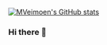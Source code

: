 [![MVeimoen's GitHub stats](https://github-readme-stats.vercel.app/api?username=mveimoen&show_icons=true&theme=calm)](https://github.com/anuraghazra/github-readme-stats)
### Hi there 👋

<!--
**MVeimoen/MVeimoen** is a ✨ _special_ ✨ repository because its `README.md` (this file) appears on your GitHub profile.

Here are some ideas to get you started:

- 🔭 I’m currently working on ...
- 🌱 I’m currently learning ...
- 👯 I’m looking to collaborate on ...
- 🤔 I’m looking for help with ...
- 💬 Ask me about ...
- 📫 How to reach me: ...
- 😄 Pronouns: ...
- ⚡ Fun fact: ...
-->
